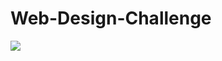 # Web-Design-Challenge
![](https://github.com/adrianstrecker/Web-Design-Challenge/blob/master/WebVisualizations/Screenshots/Small/small_cloudiness?s=300)
